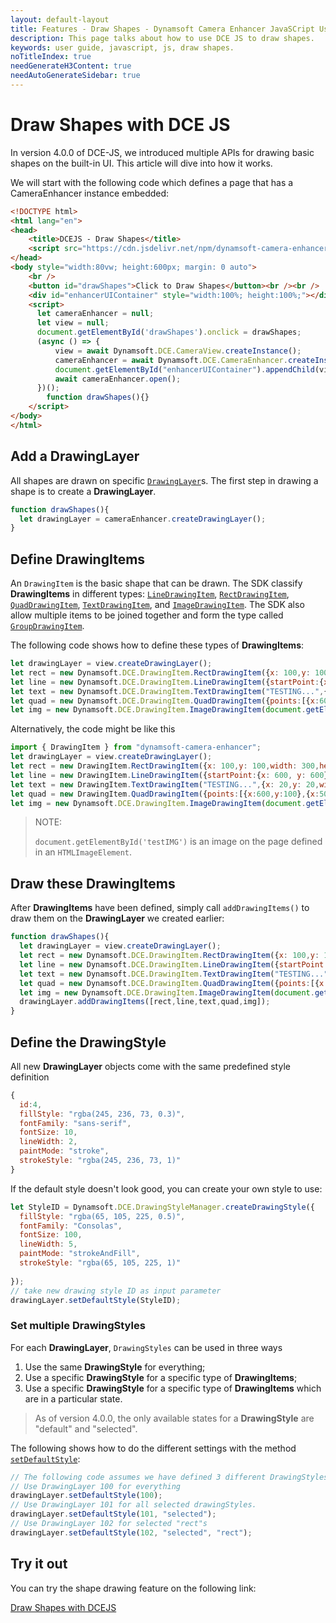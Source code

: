 ```yaml
---
layout: default-layout
title: Features - Draw Shapes - Dynamsoft Camera Enhancer JavaSCript User Guide
description: This page talks about how to use DCE JS to draw shapes.
keywords: user guide, javascript, js, draw shapes.
noTitleIndex: true
needGenerateH3Content: true
needAutoGenerateSidebar: true
---
```


# Draw Shapes with DCE JS

In version 4.0.0 of DCE-JS, we introduced multiple APIs for drawing basic shapes on the built-in UI. This article will dive into how it works.

We will start with the following code which defines a page that has a CameraEnhancer instance embedded:

```html
<!DOCTYPE html>
<html lang="en">
<head>
    <title>DCEJS - Draw Shapes</title>
    <script src="https://cdn.jsdelivr.net/npm/dynamsoft-camera-enhancer/dist/dce.js"></script>
</head>
<body style="width:80vw; height:600px; margin: 0 auto">
    <br />
    <button id="drawShapes">Click to Draw Shapes</button><br /><br />
    <div id="enhancerUIContainer" style="width:100%; height:100%;"></div>
    <script>
      let cameraEnhancer = null;
      let view = null;
      document.getElementById('drawShapes').onclick = drawShapes;
      (async () => {
          view = await Dynamsoft.DCE.CameraView.createInstance();
          cameraEnhancer = await Dynamsoft.DCE.CameraEnhancer.createInstance(view);
          document.getElementById("enhancerUIContainer").appendChild(view.getUIElement());
          await cameraEnhancer.open();
      })();
        function drawShapes(){}
    </script>
</body>
</html>
```

## Add a DrawingLayer

All shapes are drawn on specific [`DrawingLayer`](../../api-reference/drawinglayer.md)s. The first step in drawing a shape is to create a **DrawingLayer**.

```javascript
function drawShapes(){
  let drawingLayer = cameraEnhancer.createDrawingLayer();
}
```

## Define DrawingItems

An `DrawingItem` is the basic shape that can be drawn. The SDK classify **DrawingItems** in different types: [`LineDrawingItem`](../../api-reference/drawingitem.md#linedrawingItem), [`RectDrawingItem`](../../api-reference/drawingitem.md#rectdrawingitem), [`QuadDrawingItem`](../../api-reference/drawingitem.md#quaddrawingitem), [`TextDrawingItem`](../../api-reference/drawingitem.md#textdrawingitem), and [`ImageDrawingItem`](../../api-reference/drawingitem.md#imagedrawingitem). The SDK also allow multiple items to be joined together and form the type called [`GroupDrawingItem`](../../api-reference/drawingitem.md#groupdrawingitem).

The following code shows how to define these types of **DrawingItems**:

```javascript
let drawingLayer = view.createDrawingLayer();
let rect = new Dynamsoft.DCE.DrawingItem.RectDrawingItem({x: 100,y: 100,width: 300,height: 300});
let line = new Dynamsoft.DCE.DrawingItem.LineDrawingItem({startPoint:{x: 600, y: 600}, endPoint:{x: 1050, y: 400}});
let text = new Dynamsoft.DCE.DrawingItem.TextDrawingItem("TESTING...",{x: 20,y: 20,width: 100,height: 100});
let quad = new Dynamsoft.DCE.DrawingItem.QuadDrawingItem({points:[{x:600,y:100},{x:500,y:300},{x:700,y:300},{x:700,y:100}]});
let img = new Dynamsoft.DCE.DrawingItem.ImageDrawingItem(document.getElementById('testIMG'),{x: 200,y: 200,width: 300,height: 300},true);
```

Alternatively, the code might be like this

```javascript
import { DrawingItem } from "dynamsoft-camera-enhancer";
let drawingLayer = view.createDrawingLayer();
let rect = new DrawingItem.RectDrawingItem({x: 100,y: 100,width: 300,height: 300});
let line = new DrawingItem.LineDrawingItem({startPoint:{x: 600, y: 600}, endPoint:{x: 1050, y: 400}});
let text = new DrawingItem.TextDrawingItem("TESTING...",{x: 20,y: 20,width: 100,height: 100});
let quad = new DrawingItem.QuadDrawingItem({points:[{x:600,y:100},{x:500,y:300},{x:700,y:300},{x:700,y:100}]});
let img = new Dynamsoft.DCE.DrawingItem.ImageDrawingItem(document.getElementById('testIMG'),{x: 200,y: 200,width: 300,height: 300},true);
```

> NOTE:
>
> `document.getElementById('testIMG')` is an image on the page defined in an `HTMLImageElement`.

## Draw these DrawingItems

After **DrawingItems** have been defined, simply call `addDrawingItems()` to draw them on the **DrawingLayer** we created earlier:

```javascript
function drawShapes(){
  let drawingLayer = view.createDrawingLayer();
  let rect = new Dynamsoft.DCE.DrawingItem.RectDrawingItem({x: 100,y: 100,width: 300,height: 300});
  let line = new Dynamsoft.DCE.DrawingItem.LineDrawingItem({startPoint:{x: 600, y: 600}, endPoint:{x: 1050, y: 400}});
  let text = new Dynamsoft.DCE.DrawingItem.TextDrawingItem("TESTING...",{x: 20,y: 20,width: 100,height: 100});
  let quad = new Dynamsoft.DCE.DrawingItem.QuadDrawingItem({points:[{x:600,y:100},{x:500,y:300},{x:700,y:300},{x:700,y:100}]});
  let img = new Dynamsoft.DCE.DrawingItem.ImageDrawingItem(document.getElementById('testIMG'),{x: 200,y: 200,width: 300,height: 300},true);
  drawingLayer.addDrawingItems([rect,line,text,quad,img]);
}
```

## Define the DrawingStyle

All new **DrawingLayer** objects come with the same predefined style definition

```javascript
{
  id:4,
  fillStyle: "rgba(245, 236, 73, 0.3)",
  fontFamily: "sans-serif",
  fontSize: 10,
  lineWidth: 2,
  paintMode: "stroke",
  strokeStyle: "rgba(245, 236, 73, 1)"
}
```

If the default style doesn't look good, you can create your own style to use:

```javascript
let StyleID = Dynamsoft.DCE.DrawingStyleManager.createDrawingStyle({
  fillStyle: "rgba(65, 105, 225, 0.5)",
  fontFamily: "Consolas",
  fontSize: 100,
  lineWidth: 5,
  paintMode: "strokeAndFill",
  strokeStyle: "rgba(65, 105, 225, 1)"
  
});
// take new drawing style ID as input parameter
drawingLayer.setDefaultStyle(StyleID);
```

### Set multiple DrawingStyles

For each **DrawingLayer**, `DrawingStyles` can be used in three ways

1. Use the same **DrawingStyle** for everything;
2. Use a specific **DrawingStyle** for a specific type of **DrawingItems**;
3. Use a specific **DrawingStyle** for a specific type of **DrawingItems** which are in a particular state.

> As of version 4.0.0, the only available states for a **DrawingStyle** are "default" and "selected".

The following shows how to do the different settings with the method [`setDefaultStyle`](../../api-reference/drawinglayer.md#setdefaultstyle):

```javascript
// The following code assumes we have defined 3 different DrawingStyles with IDs 100, 101 and 102.
// Use DrawingLayer 100 for everything
drawingLayer.setDefaultStyle(100);
// Use DrawingLayer 101 for all selected drawingStyles.
drawingLayer.setDefaultStyle(101, "selected");
// Use DrawingLayer 102 for selected "rect"s
drawingLayer.setDefaultStyle(102, "selected", "rect");
```

## Try it out

You can try the shape drawing feature on the following link:

[Draw Shapes with DCEJS](https://jsfiddle.net/DynamsoftTeam/mjnq07Lp/)
